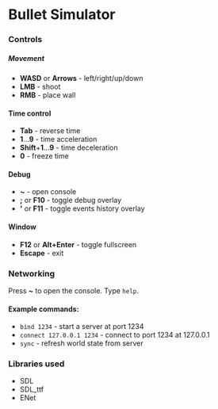 # Bullet Simulator

### Controls
##### Movement
* **WASD** or **Arrows** - left/right/up/down
* **LMB** - shoot
* **RMB** - place wall
#### Time control
* **Tab** - reverse time
* **1**...**9** - time acceleration
* **Shift**+**1**...**9** - time deceleration
* **0** - freeze time
#### Debug
* **~** - open console
* **;** or **F10** - toggle debug overlay
* **'** or **F11** - toggle events history overlay
#### Window
* **F12** or **Alt+Enter** - toggle fullscreen
* **Escape** - exit

### Networking

Press **~** to open the console. Type `help`.
#### Example commands:
* `bind 1234` - start a server at port 1234
* `connect 127.0.0.1 1234` - connect to port 1234 at 127.0.0.1
* `sync` - refresh world state from server


### Libraries used
* SDL
* SDL_ttf
* ENet
